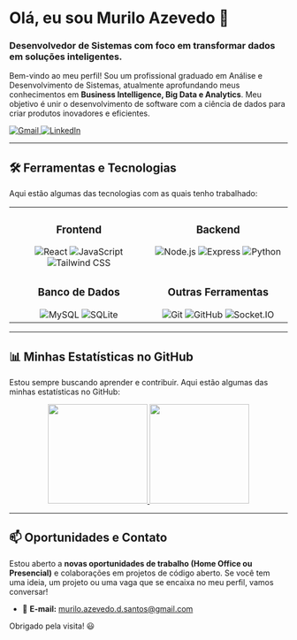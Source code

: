 # Olá, eu sou Murilo Azevedo 👋

### Desenvolvedor de Sistemas com foco em transformar dados em soluções inteligentes.

Bem-vindo ao meu perfil! Sou um profissional graduado em Análise e Desenvolvimento de Sistemas, atualmente aprofundando meus conhecimentos em **Business Intelligence, Big Data e Analytics**. Meu objetivo é unir o desenvolvimento de software com a ciência de dados para criar produtos inovadores e eficientes.

<div align="left">
  <a href="mailto:muriilloosanttos@gmail.com">
    <img src="https://img.shields.io/badge/Gmail-D14836?style=for-the-badge&logo=gmail&logoColor=white" alt="Gmail"/>
  </a>
  <a href="https://www.linkedin.com/in/SEU-USUARIO-AQUI/" target="_blank">
    <img src="https://img.shields.io/badge/LinkedIn-0077B5?style=for-the-badge&logo=linkedin&logoColor=white" alt="LinkedIn"/>
  </a>
</div>

---

## 🛠️ Ferramentas e Tecnologias

Aqui estão algumas das tecnologias com as quais tenho trabalhado:

<table>
  <tr>
    <td valign="top" width="50%">
      <h3 align="center">Frontend</h3>
      <div align="center">
        <img src="https://img.shields.io/badge/React-20232A?style=for-the-badge&logo=react&logoColor=61DAFB" alt="React"/>
        <img src="https://img.shields.io/badge/JavaScript-F7DF1E?style=for-the-badge&logo=javascript&logoColor=black" alt="JavaScript"/>
        <img src="https://img.shields.io/badge/Tailwind_CSS-38B2AC?style=for-the-badge&logo=tailwind-css&logoColor=white" alt="Tailwind CSS"/>
      </div>
    </td>
    <td valign="top" width="50%">
      <h3 align="center">Backend</h3>
      <div align="center">
        <img src="https://img.shields.io/badge/Node.js-339933?style=for-the-badge&logo=nodedotjs&logoColor=white" alt="Node.js"/>
        <img src="https://img.shields.io/badge/Express.js-000000?style=for-the-badge&logo=express&logoColor=white" alt="Express"/>
        <img src="https://img.shields.io/badge/Python-3776AB?style=for-the-badge&logo=python&logoColor=white" alt="Python"/>
      </div>
    </td>
  </tr>
  <tr>
    <td valign="top" width="50%">
      <h3 align="center">Banco de Dados</h3>
      <div align="center">
        <img src="https://img.shields.io/badge/MySQL-005C84?style=for-the-badge&logo=mysql&logoColor=white" alt="MySQL"/>
        <img src="https://img.shields.io/badge/SQLite-07405E?style=for-the-badge&logo=sqlite&logoColor=white" alt="SQLite"/>
      </div>
    </td>
    <td valign="top" width="50%">
      <h3 align="center">Outras Ferramentas</h3>
      <div align="center">
        <img src="https://img.shields.io/badge/GIT-E44C30?style=for-the-badge&logo=git&logoColor=white" alt="Git"/>
        <img src="https://img.shields.io/badge/GitHub-100000?style=for-the-badge&logo=github&logoColor=white" alt="GitHub"/>
        <img src="https://img.shields.io/badge/Socket.io-010101?style=for-the-badge&logo=socketdotio&logoColor=white" alt="Socket.IO"/>
      </div>
    </td>
  </tr>
</table>

---

## 📊 Minhas Estatísticas no GitHub

Estou sempre buscando aprender e contribuir. Aqui estão algumas das minhas estatísticas no GitHub:

<div align="center">
  <a href="https://github.com/SEU-USUARIO-AQUI">
    <img height="180em" src="https://github-readme-stats.vercel.app/api?username=MurilloSanttos&show_icons=true&theme=tokyonight&include_all_commits=true&count_private=true"/>
    <img height="180em" src="https://github-readme-stats.vercel.app/api/top-langs/?username=MurilloSanttos&layout=compact&langs_count=7&theme=tokyonight"/>
  </a>
</div>

---

## 📫 Oportunidades e Contato

Estou aberto a **novas oportunidades de trabalho (Home Office ou Presencial)** e colaborações em projetos de código aberto. Se você tem uma ideia, um projeto ou uma vaga que se encaixa no meu perfil, vamos conversar!

- 📧 **E-mail:** [murilo.azevedo.d.santos@gmail.com](mailto:murilo.azevedo.d.santos@gmail.com)

Obrigado pela visita! 😃
